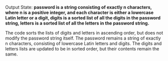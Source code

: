 Output State: **password is a string consisting of exactly n characters, where n is a positive integer, and each character is either a lowercase Latin letter or a digit, digits is a sorted list of all the digits in the password string, letters is a sorted list of all the letters in the password string.**

The code sorts the lists of digits and letters in ascending order, but does not modify the password string itself. The password remains a string of exactly n characters, consisting of lowercase Latin letters and digits. The digits and letters lists are updated to be in sorted order, but their contents remain the same.